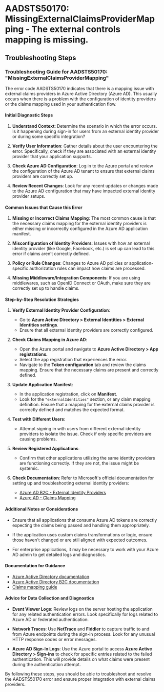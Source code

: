 # AADSTS50170: MissingExternalClaimsProviderMapping - The external controls mapping is missing.


## Troubleshooting Steps
### Troubleshooting Guide for AADSTS50170: "MissingExternalClaimsProviderMapping"

The error code AADSTS50170 indicates that there is a mapping issue with external claims providers in Azure Active Directory (Azure AD). This usually occurs when there is a problem with the configuration of identity providers or the claims mapping used in your authentication flow.

#### Initial Diagnostic Steps

1. **Understand Context**: Determine the scenario in which the error occurs. Is it happening during sign-in for users from an external identity provider or during some specific integration?

2. **Verify User Information**: Gather details about the user encountering the error. Specifically, check if they are associated with an external identity provider that your application supports.

3. **Check Azure AD Configuration**: Log in to the Azure portal and review the configuration of the Azure AD tenant to ensure that external claims providers are correctly set up.

4. **Review Recent Changes**: Look for any recent updates or changes made to the Azure AD configuration that may have impacted external identity provider setups.

#### Common Issues that Cause this Error

1. **Missing or Incorrect Claims Mapping**: The most common cause is that the necessary claims mapping for the external identity providers is either missing or incorrectly configured in the Azure AD application manifest.

2. **Misconfiguration of Identity Providers**: Issues with how an external identity provider (like Google, Facebook, etc.) is set up can lead to this error if claims aren’t correctly defined.

3. **Policy or Rule Changes**: Changes to Azure AD policies or application-specific authorization rules can impact how claims are processed.

4. **Missing Middleware/Integration Components**: If you are using middlewares, such as OpenID Connect or OAuth, make sure they are correctly set up to handle claims.

#### Step-by-Step Resolution Strategies

1. **Verify External Identity Provider Configuration**:
   - Go to **Azure Active Directory > External Identities > External Identities settings**.
   - Ensure that all external identity providers are correctly configured.

2. **Check Claims Mapping in Azure AD**:
   - Open the Azure portal and navigate to **Azure Active Directory > App registrations**.
   - Select the app registration that experiences the error.
   - Navigate to the **Token configuration** tab and review the claims mapping. Ensure that the necessary claims are present and correctly defined.

3. **Update Application Manifest**:
   - In the application registration, click on **Manifest**.
   - Look for the `"externalIdentities"` section, or any claim mapping definition. Ensure that a mapping for the external claims provider is correctly defined and matches the expected format.

4. **Test with Different Users**:
   - Attempt signing in with users from different external identity providers to isolate the issue. Check if only specific providers are causing problems.

5. **Review Registered Applications**:
   - Confirm that other applications utilizing the same identity providers are functioning correctly. If they are not, the issue might be systemic.

6. **Check Documentation**: Refer to Microsoft's official documentation for setting up and troubleshooting external identity providers:
   - [Azure AD B2C - External Identity Providers](https://docs.microsoft.com/en-us/azure/active-directory/develop/active-directory-identityproviders)
   - [Azure AD - Claims Mapping](https://docs.microsoft.com/en-us/azure/active-directory/develop/active-directory-claims-mapping)

#### Additional Notes or Considerations

- Ensure that all applications that consume Azure AD tokens are correctly expecting the claims being passed and handling them appropriately.

- If the application uses custom claims transformations or logic, ensure those haven't changed or are still aligned with expected outcomes.

- For enterprise applications, it may be necessary to work with your Azure AD admin to get detailed logs and diagnostics.

#### Documentation for Guidance

- [Azure Active Directory documentation](https://docs.microsoft.com/en-us/azure/active-directory/)
- [Azure Active Directory B2C documentation](https://docs.microsoft.com/en-us/azure/active-directory-b2c/)
- [Claims mapping guide](https://docs.microsoft.com/en-us/azure/active-directory/develop/active-directory-claims-mapping)

#### Advice for Data Collection and Diagnostics

- **Event Viewer Logs**: Review logs on the server hosting the application for any related authentication errors. Look specifically for logs related to Azure AD or federated authentication.

- **Network Traces**: Use **NetTrace** and **Fiddler** to capture traffic to and from Azure endpoints during the sign-in process. Look for any unusual HTTP response codes or error messages.

- **Azure AD Sign-In Logs**: Use the Azure portal to access **Azure Active Directory > Sign-ins** to check for specific entries related to the failed authentication. This will provide details on what claims were present during the authentication attempt.

By following these steps, you should be able to troubleshoot and resolve the AADSTS50170 error and ensure proper integration with external claims providers.